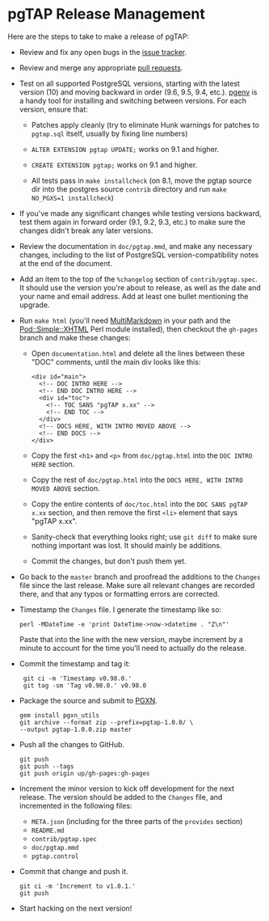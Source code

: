 pgTAP Release Management
========================

Here are the steps to take to make a release of pgTAP:

*   Review and fix any open bugs in the
    [issue tracker](https://github.com/theory/pgtap/issues).

*   Review and merge any appropriate
    [pull requests](https://github.com/theory/pgtap/pulls).

*   Test on all supported PostgreSQL versions, starting with the latest version
    (10) and moving backward in order (9.6, 9.5, 9.4, etc.).
    [pgenv](https://github.com/theory/pgenv/) is a handy tool for installing and
    switching between versions. For each version, ensure that:

    +   Patches apply cleanly (try to eliminate Hunk warnings for patches to
        `pgtap.sql` itself, usually by fixing line numbers)

    +   `ALTER EXTENSION pgtap UPDATE;` works on 9.1 and higher.

    +   `CREATE EXTENSION pgtap;` works on 9.1 and higher.

    +   All tests pass in `make installcheck` (on 8.1, move the pgtap source
        dir into the postgres source `contrib` directory and run
        `make NO_PGXS=1 installcheck`)

*   If you've made any significant changes while testing versions backward, test
    them again in forward order (9.1, 9.2, 9.3, etc.) to make sure the changes
    didn't break any later versions.

*   Review the documentation in `doc/pgtap.mmd`, and make any necessary changes,
    including to the list of PostgreSQL version-compatibility notes at the end
    of the document.

*   Add an item to the top of the `%changelog` section of `contrib/pgtap.spec`.
    It should use the version you're about to release, as well as the date and
    your name and email address. Add at least one bullet mentioning the
    upgrade.

*   Run `make html` (you'll need
    [MultiMarkdown](http://fletcherpenney.net/multimarkdown/) in your path and
    the [Pod::Simple::XHTML](https://metacpan.org/module/Pod::Simple::XHTML)
    Perl module installed), then checkout the `gh-pages` branch and make these
    changes:

    +   Open `documentation.html` and delete all the lines between these "DOC"
        comments, until the main div looks like this:

            <div id="main">
              <!-- DOC INTRO HERE -->
              <!-- END DOC INTRO HERE -->
              <div id="toc">
                <!-- TOC SANS "pgTAP x.xx" -->
                <!-- END TOC -->
              </div>
              <!-- DOCS HERE, WITH INTRO MOVED ABOVE -->
              <!-- END DOCS -->
            </div>

    +   Copy the first `<h1>` and `<p>` from `doc/pgtap.html` into the
        `DOC INTRO HERE` section.

    +   Copy the rest of `doc/pgtap.html` into the
        `DOCS HERE, WITH INTRO MOVED ABOVE` section.

    +   Copy the entire contents of `doc/toc.html` into the
        `DOC SANS pgTAP x.xx` section, and then remove the first `<li>` element that
        says "pgTAP x.xx".

    +   Sanity-check that everything looks right; use `git diff` to make sure
        nothing important was lost. It should mainly be additions.

    +   Commit the changes, but don't push them yet.

*   Go back to the `master` branch and proofread the additions to the `Changes`
    file since the last release. Make sure all relevant changes are recorded
    there, and that any typos or formatting errors are corrected.

*   Timestamp the `Changes` file. I generate the timestamp like so:

        perl -MDateTime -e 'print DateTime->now->datetime . "Z\n"'

    Paste that into the line with the new version, maybe increment by a minute
    to account for the time you'll need to actually do the release.

*   Commit the timestamp and tag it:

         git ci -m 'Timestamp v0.98.0.'
         git tag -sm 'Tag v0.98.0.' v0.98.0

*   Package the source and submit to [PGXN](http://manager.pgxn.org/).

        gem install pgxn_utils
        git archive --format zip --prefix=pgtap-1.0.0/ \
        --output pgtap-1.0.0.zip master

*   Push all the changes to GitHub.

        git push
        git push --tags
        git push origin up/gh-pages:gh-pages

*   Increment the minor version to kick off development for the next release.
    The version should be added to the `Changes` file, and incremented in the
    following files:

    +   `META.json` (including for the three parts of the `provides` section)
    +   `README.md`
    +   `contrib/pgtap.spec`
    +   `doc/pgtap.mmd`
    +   `pgtap.control`

*   Commit that change and push it.

        git ci -m 'Increment to v1.0.1.'
        git push

*   Start hacking on the next version!
